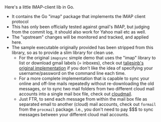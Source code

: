 Here's a little IMAP-client lib in Go.

* It contains the Go "imap" package that implements the IMAP client protocol 
* This has only been officially tested against gmail's IMAP, but judging from the commit log, it should also work for Yahoo mail etc as well.
* The "upstream" changes will be monitored and tracked, and applied here.
* The sample executable originally provided has been stripped from this library, so as to provide a slim library for clean use.
  - For the original `imapsync` simple demo that uses the "imap" library to list or download gmail labels (= inboxes), check out [taliesinb's original implementation](https://github.com/taliesinb/go-imap/tree/master/src/imapsync) if you don't like the idea of specifying your username/password on the command line each time.
  - For a more complete implementation that is capable to sync your online and off-line mails repeatedly without re-downloading the old messages, or to sync two mail folders from two different cloud mail accounts into a single mail box file, check out [cloudmail](https://github.com/suntong/cloudmail/).
  - Just FTR, to send each message from within the mail box file as separated email to another (cloud) mail accounts, check out `formail` from the `procmail` package. I.e., you don't need to pay $$$ to sync messages between your different cloud mail accounts.
